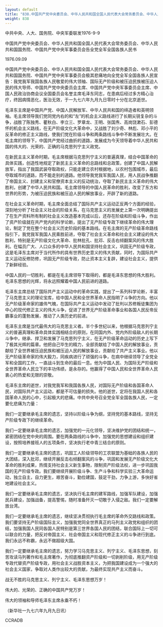 ```yaml
---
layout: default
title: "838.中国共产党中央委员会、中华人民共和国全国人民代表大会常务委员会、中华人民共和国国务院、中国共产党中央军事委员会告全党全军全国各族人民书"
weight: 838
---
```


中共中央、人大、国务院、中央军委联发1976-9-9

中国共产党中央委员会、中华人民共和国全国人民代表大会常务委员会、中华人民共和国国务院、中国共产党中央军事委员会告全党全军全国各族人民书

1976.09.09

中国共产党中央委员会、中华人民共和国全国人民代表大会常务委员会、中华人民共和国国务院、中国共产党中央军事委员会极其悲痛地向全党全军全国各族人民宣告：我党我军我国各族人民敬爱的伟大领袖、国际无产阶级和被压迫民族被压迫人民的伟大导师、中国共产党中央委员会主席、中国共产党中央军事委员会主席、中国人民政治协商会议全国委员会名誉主席毛泽东同志，在患病后经过多方精心治疗，终因病情恶化，医治无效，于一九七六年九月九日零时十分在北京逝世。

毛泽东主席是中国共产党、中国人民解放军、中华人民共和国的缔造者和英明领袖。毛主席领导我们党同党内右的和“左”的机会主义路线进行了长期尖锐复杂的斗争，战胜了陈独秀、瞿秋白、李立三、罗章龙、王明、张国焘、高岗饶漱石、彭德怀的机会主义路线，在无产阶级文化大革命中，又战胜了刘少奇、林彪、邓小平的反革命的修正主义路线，使我们党在阶级斗争和两条路线斗争中不断发展壮大。在毛主席的领导下，中国共产党经过曲折的道路，发展成为今天领导着中华人民共和国的伟大的、光荣的、正确的马克思列宁主义政党。

在新民主主义革命时期，毛主席根据马克思列宁主义的普遍真理，结合中国革命的具体实践，创造性地规定了新民主主义革命的总路线和总政策，创建了中国人民解放军，指出了我国武装夺取政权，只能走建立农村根据地，以农村包围城市，最后夺取城市的道路，而不能走别的道路。他领导我党我军我国人民，用人民战争推翻了帝国主义、封建主义和官僚资本主义的反动统治，夺取了新民主主义革命的伟大胜利，创建了中华人民共和国。毛主席领导的中国人民革命的胜利，改变了东方和世界的形势，为被压迫民族和被压迫人民的解放事业，开辟了新的道路。

在社会主义革命时期，毛主席全面总结了国际共产主义运动正反两个方面的经验，深刻地分析了社会主义社会的阶级关系，在马克思主义的发展史上第一次明确提出了在生产资料所有制的社会主义改造基本完成以后，还存在阶级和阶级斗争，作出了资产阶级就在共产党内的科学论断，提出了无产阶级专政下继续革命的伟大理论，制定了党在整个社会主义历史阶段的基本路线。在毛主席的无产阶级革命路线指引下，我党我军我国人民乘胜前进，夺取了社会主义革命和社会主义建设的伟大胜利，特别是无产阶级文化大革命、批林批孔、批邓、反击右倾翻案风的伟大胜利。在幅员广大、人口众多的中华人民共和国坚持社会主义，巩固无产阶级专政，这是毛泽东主席对于当代所作的具有世界历史意义的伟大贡献，同时，为国际共产主义运动反修防修，巩固无产阶级专政，防止资本主义复辟，建设社会主义，提供了新鲜经验。

中国人民的一切胜利，都是在毛主席领导下取得的，都是毛泽东思想的伟大胜利。毛泽东思想的光辉，将永远照耀着中国人民前进的道路。

毛泽东主席总结了国际共产主义运动中的革命实践，提出了一系列科学论断，丰富了马克思主义的理论宝库，给中国人民和全世界革命人民指明了斗争的方向。他以无产阶级革命家的雄伟气魄，在国际共产主义运动中发动了批判以苏修叛徒集团为中心的现代修正主义的伟大斗争，促进了世界无产阶级革命事业和各国人民反帝反霸事业的蓬勃发展，推动了人类历史的前进。

毛泽东主席是当代最伟大的马克思主义者。半个多世纪以来，他根据马克思列宁主义的普遍真理和革命具体实践相结合的原则，在同国内外、党内外阶级敌人的长期斗争中，继承、捍卫和发展了马克思列宁主义，在无产阶级革命运动的历史上写下了极其光辉的篇章。他把自己毕生的精力，全部贡献给了中国人民的解放事业，贡献给了全世界被压迫民族和被压迫人民的解放事业，贡献给了共产主义事业。他以无产阶级革命家的伟大毅力，同疾病进行了顽强的斗争，在病中继续领导了全党全军和全国的工作，一直战斗到生命的最后一息。他为中国人民、为国际无产阶级和全世界革命人民立下的丰功伟绩，是永存的。他赢得了中国人民和全世界革命人民衷心的热爱和无限的崇敬。

毛泽东主席的逝世，对我党我军和我国各族人民，对国际无产阶级和各国革命人民，对国际共产主义运动，都是不可估量的损失。他的逝世，定将在我国人民和各国革命人民的心中，引起极大的悲痛。中共中央号召全党全军全国各族人民，一定要化悲痛为力量：

我们一定要继承毛主席的遗志，坚持以阶级斗争为纲，坚持党的基本路线，坚持无产阶级专政下的继续革命。

我们一定要继承毛主席的遗志，加强党的一元化领导，坚决维护党的团结和统一，紧密团结在党中央的周围。要在两条路线的斗争中，加强党的思想建设和组织建设，按照培养接班人的五项条件，坚决执行老中青三结合的原则。

我们一定要继承毛主席的遗志，巩固工人阶级领导的工农联盟为基础的各族人民的大团结，深入批邓，继续开展反击右倾翻案风的斗争，巩固和发展无产阶级文化大革命的胜利成果，热情支持社会主义新生事物，限制资产阶级法权，进一步巩固我国的无产阶级专政。我们要继续开展阶级斗争、生产斗争和科学实验三大革命运动，独立自主，自力更生，艰苦奋斗，勤俭建国，鼓足干劲，力争上游，多快好省地建设社会主义。

我们一定要继承毛主席的遗志，坚决执行毛主席的建军路线，加强军队建设，加强民兵建设，加强战备，提高警惕，随时准备歼灭一切敢于入侵之敌。我们一定要解放台湾。

我们一定要继承毛主席的遗志，继续坚决贯彻执行毛主席的革命外交路线和政策。我们要坚持无产阶级国际主义，加强我党同全世界真正的马列主义政党和组织的团结，加强我国人民同各国人民特别是第三世界各国人民的团结，联合国际上一切可以联合的力量，把反对帝国主义、社会帝国主义和现代修正主义的斗争进行到底。我们永远不称霸，永远不做超级大国。

我们一定要继承毛主席的遗志，努力学习马克思主义、列宁主义、毛泽东思想，刻苦攻读马列著作和毛主席著作，为彻底推翻资产阶级和一切剥削阶级，用无产阶级专政代替资产阶级专政，用社会主义战胜资本主义，为把我国建设成为一个强大的社会主义国家，争取对人类作出较大的贡献，为最终实现共产主义而奋斗。

战无不胜的马克思主义、列宁主义、毛泽东思想万岁！

伟大的、光荣的、正确的中国共产党万岁！

伟大的领袖和导师毛泽东主席永垂不朽！

（新华社一九七六年九月九日讯）

CCRADB

